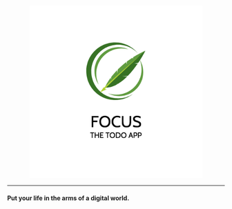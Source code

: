 <p align="center">
  <img src="https://github.com/theIshantha/Focus/blob/master/logo.png" width="400px" height="400px"/>
</p>

----------

#### Put your life in the arms of a digital world. 
